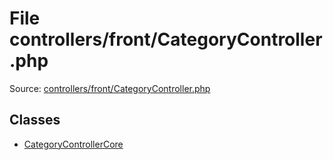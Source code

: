 File controllers/front/CategoryController.php
=========

Source: [controllers/front/CategoryController.php](https://github.com/PrestaShop/PrestaShop/blob/1.5.4.0/controllers/front/CategoryController.php)


Classes
-------

* [CategoryControllerCore](class.CategoryControllerCore.md)


